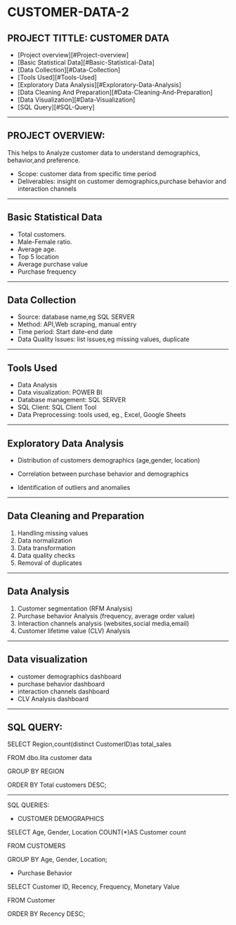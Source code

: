# CUSTOMER-DATA-2
PROJECT TITTLE: CUSTOMER DATA 
---
- [Project overview][#Project-overview]
- [Basic Statistical Data][#Basic-Statistical-Data]
- [Data Collection][#Data-Collection]
- [Tools Used][#Tools-Used]
- [Exploratory Data Analysis][#Exploratory-Data-Analysis]
- [Data Cleaning And Preparation][#Data-Cleaning-And-Preparation]
- [Data Visualization][#Data-Visualization]
- [SQL Query][#SQL-Query]
  
  
---
PROJECT OVERVIEW:
---
This helps to Analyze customer data to understand demographics, behavior,and preference.
- Scope: customer data from specific time period 
- Deliverables: insight on customer demographics,purchase behavior and interaction channels

---
Basic Statistical Data
---
- Total customers.
- Male-Female ratio.
- Average age.
- Top 5 location 
- Average purchase value
- Purchase frequency 

---
Data Collection 
---
- Source: database name,eg SQL SERVER 
- Method: API,Web scraping, manual entry
- Time period: Start date-end date
- Data Quality Issues: list issues,eg missing values, duplicate 

---
Tools Used
---
- Data Analysis 
- Data visualization: POWER BI 
- Database management: SQL SERVER 
- SQL Client: SQL Client Tool
- Data Preprocessing: tools used, eg.,
Excel, Google Sheets 

---
Exploratory Data Analysis 
---
- Distribution of customers demographics (age,gender, location)

- Correlation between purchase behavior and demographics 

- Identification of outliers and anomalies

---
Data Cleaning and Preparation 
---
1. Handling missing values
2. Data normalization 
3. Data transformation 
4. Data quality checks
5. Removal of duplicates

---
Data Analysis 
---
1. Customer segmentation (RFM Analysis)
2. Purchase behavior Analysis (frequency, average order value)
3. Interaction channels analysis (websites,social media,email)
4. Customer lifetime value (CLV) Analysis 

---
Data visualization 
---
- customer demographics dashboard 
- purchase behavior dashboard 
- interaction channels dashboard 
- CLV Analysis dashboard 

---
SQL QUERY:
---

SELECT
     Region,count(distinct CustomerID)as total_sales

FROM 
    dbo.lita customer data

GROUP BY 
       REGION

ORDER BY
       Total customers DESC;


---
SQL QUERIES:
- CUSTOMER DEMOGRAPHICS 

SELECT
     Age,
     Gender,
     Location 
     COUNT(*)AS Customer count

FROM
   CUSTOMERS

GROUP BY
       Age,
       Gender,
       Location;
 
- Purchase Behavior 

SELECT 
     Customer ID,
     Recency,
     Frequency,
     Monetary Value 

FROM
    Customer 

ORDER BY
       Recency DESC;






       
   

